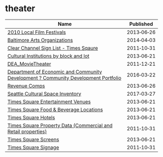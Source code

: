 # theater

Name | Published
---- | ---------
[2010 Local Film Festivals](../datasets/yggg-xf4b.md) | 2013&#x2011;06&#x2011;26
[Baltimore Arts Organizations](../datasets/r4ur-u5nm.md) | 2014&#x2011;04&#x2011;03
[Clear Channel Sign List - Times Sqaure](../datasets/wjtn-s4z7.md) | 2011&#x2011;10&#x2011;31
[Cultural Institutions by block and lot](../datasets/733r-da8r.md) | 2013&#x2011;06&#x2011;21
[DEA_MovieTheater](../datasets/yxka-33er.md) | 2011&#x2011;12&#x2011;21
[Department of Economic and Community Development ? Community Development Portfolio](../datasets/adkf-vin2.md) | 2016&#x2011;03&#x2011;22
[Revenue Comps](../datasets/sv6e-j8t9.md) | 2013&#x2011;06&#x2011;26
[Seattle Cultural Space Inventory](../datasets/vsxr-aydq.md) | 2017&#x2011;03&#x2011;27
[Times Square Entertainment Venues](../datasets/jxdc-hnze.md) | 2013&#x2011;06&#x2011;21
[Times Square Food & Beverage Locations](../datasets/kh2m-kcyz.md) | 2013&#x2011;06&#x2011;21
[Times Square Hotels](../datasets/v8qe-fx6p.md) | 2013&#x2011;06&#x2011;21
[Times Square Property Data (Commercial and Retail properties)](../datasets/j86k-5i43.md) | 2011&#x2011;10&#x2011;31
[Times Square Screens](../datasets/n246-cev5.md) | 2013&#x2011;06&#x2011;21
[Times Square Signage](../datasets/6bzx-emuu.md) | 2011&#x2011;10&#x2011;31

